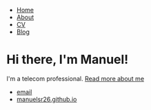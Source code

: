 <html>
	<body>
		<nav>
    		<ul>
        		<li><a href="/">Home</a></li>
	        	<li><a href="/about.md">About</a></li>
        		<li><a href="/cv">CV</a></li>
        		<li><a href="/blog">Blog</a></li>
    		</ul>
		</nav>
		<div class="container">
    		<div class="blurb">
        		<h1>Hi there, I'm Manuel!</h1>
				<p>I'm a telecom professional. <a href="/about">Read more about me</a></p>
    		</div><!-- /.blurb -->
		</div><!-- /.container -->
		<footer>
    		<ul>
        		<li><a href="mailto:manuel.isr@outlook.com">email</a></li>
        		<li><a href="https://manuelsr26.github.io/">manuelsr26.github.io</a></li>
			</ul>
		</footer>
	</body>
</html>
